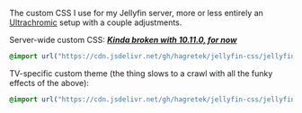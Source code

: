 The custom CSS I use for my Jellyfin server, more or less entirely an [Ultrachromic](https://github.com/CTalvio/Ultrachromic) setup with a couple adjustments.

Server-wide custom CSS: [___Kinda broken with 10.11.0, for now___](https://github.com/CTalvio/Ultrachromic/issues/115)
```css
@import url("https://cdn.jsdelivr.net/gh/hagretek/jellyfin-css/jellyfin-sgrastar.css");
```

TV-specific custom theme (the thing slows to a crawl with all the funky effects of the above):
```css
@import url("https://cdn.jsdelivr.net/gh/hagretek/jellyfin-css/jellyfin-tizen.css");
```
